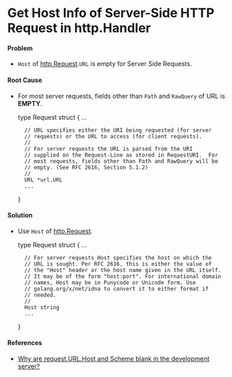 # Get Host Info of Server-Side HTTP Request in http.Handler

#### Problem
* `Host` of [http.Request](https://godoc.org/net/http#Request).`URL` is empty for Server Side Requests.

#### Root Cause
* For most server requests, fields other than `Path` and `RawQuery` of URL is **EMPTY**.

    type Request struct {
        ...
 
        // URL specifies either the URI being requested (for server
        // requests) or the URL to access (for client requests).
        //
        // For server requests the URL is parsed from the URI
        // supplied on the Request-Line as stored in RequestURI.  For
        // most requests, fields other than Path and RawQuery will be
        // empty. (See RFC 2616, Section 5.1.2)
        //
        URL *url.URL
        ...
    }

#### Solution
* Use `Host` of [http.Request](https://godoc.org/net/http#Request).

    type Request struct {
        ...

        // For server requests Host specifies the host on which the
        // URL is sought. Per RFC 2616, this is either the value of
        // the "Host" header or the host name given in the URL itself.
        // It may be of the form "host:port". For international domain
        // names, Host may be in Punycode or Unicode form. Use
        // golang.org/x/net/idna to convert it to either format if
        // needed.
        //
        Host string 
        ...
    }

#### References
* [Why are request.URL.Host and Scheme blank in the development server?](http://stackoverflow.com/questions/6899069/why-are-request-url-host-and-scheme-blank-in-the-development-server)
